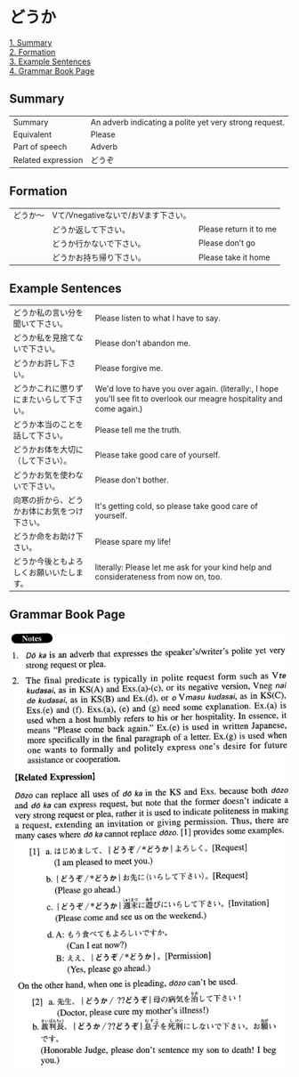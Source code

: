 # どうか

[1. Summary](#summary)<br>
[2. Formation](#formation)<br>
[3. Example Sentences](#example-sentences)<br>
[4. Grammar Book Page](#grammar-book-page)<br>


## Summary

<table><tr>   <td>Summary</td>   <td>An adverb indicating a polite yet very strong request.</td></tr><tr>   <td>Equivalent</td>   <td>Please</td></tr><tr>   <td>Part of speech</td>   <td>Adverb</td></tr><tr>   <td>Related expression</td>   <td>どうぞ</td></tr></table>

## Formation

<table class="table"><tbody><tr class="tr head"><td class="td"><span class="concept">どうか</span><span class="bold">～</span></td><td class="td"><span class="concept"></span><span>Vて/Vnegativeないで/おVます下さい。</span></td><td class="td"></td></tr><tr class="tr"><td class="td"></td><td class="td"><span class="concept">どうか</span><span>返して下さい。</span></td><td class="td"><span>Please return it to me</span></td></tr><tr class="tr"><td class="td"></td><td class="td"><span class="concept">どうか</span><span>行かないで下さい。</span></td><td class="td"><span>Please don’t go</span></td></tr><tr class="tr"><td class="td"></td><td class="td"><span class="concept">どうか</span><span>お持ち帰り下さい。</span></td><td class="td"><span>Please take it home</span></td></tr></tbody></table>

## Example Sentences

<table><tr>   <td>どうか私の言い分を聞いて下さい。</td>   <td>Please listen to what I have to say.</td></tr><tr>   <td>どうか私を見捨てないで下さい。</td>   <td>Please don't abandon me.</td></tr><tr>   <td>どうかお許し下さい。</td>   <td>Please forgive me.</td></tr><tr>   <td>どうかこれに懲りずにまたいらして下さい。</td>   <td>We'd love to have you over again. (literally:, I hope you'll see ﬁt to overlook our meagre hospitality and come again.)</td></tr><tr>   <td>どうか本当のことを話して下さい。</td>   <td>Please tell me the truth.</td></tr><tr>   <td>どうかお体を大切に（して下さい）。</td>   <td>Please take good care of yourself.</td></tr><tr>   <td>どうかお気を使わないで下さい。</td>   <td>Please don't bother.</td></tr><tr>   <td>向寒の折から、どうかお体にお気をつけ下さい。</td>   <td>It's getting cold, so please take good care of yourself.</td></tr><tr>   <td>どうか命をお助け下さい。</td>   <td>Please spare my life!</td></tr><tr>   <td>どうか今後ともよろしくお願いいたします。</td>   <td>literally: Please let me ask for your kind help and considerateness from now on, too.</td></tr></table>

## Grammar Book Page

![](../img/Advancedどうか.png)

